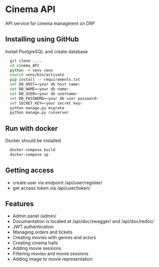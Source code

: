 # Cinema API

API service for cinema managment on DRF



## Installing using GitHub

Install PostgreSQL and create database

```bash
  git clone ....
  cd cinema_API
  python -m venv venv
  source venv/bin/activate
  pip install -r requirements.txt
  set DB_HOST=<your db host name>
  set DB_NAME=<your db name>
  set DB_USER=<your db username>
  set DB_PASSWORD=<your db user password>
  set SECRET_KEY=<your secret key>
  python manage.py migrate
  python manage.py runserver
```


## Run with docker

Docker should be installed

```bash
  docker-compose build
  docker-compose up
```

## Getting access

- create user via endpoint /api/user/register/
- get access token via /api/user/token/
    
## Features

- Admin panel /admin/
- Documantation is located at /api/doc/swagger/ and /api/doc/redoc/
- JWT authentication
- Managing orders and tickets
- Creating movies with genres and actors
- Creating cinema halls
- Adding movie sessions
- Filtering movies and movie sessions
- Adding image to movie representation
